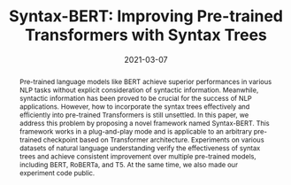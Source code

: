 ---
# Documentation: https://wowchemy.com/docs/managing-content/

title: "Syntax-BERT: Improving Pre-trained Transformers with Syntax Trees"
authors: [Jiangang Bai, Yujing Wang, Yiren Chen, Yaming Yang, Yunhai Tong]
date: 2021-03-07
doi: ""

# Schedule page publish date (NOT publication's date).
publishDate: 2021-03-07

# Publication type.
# Legend: 0 = Uncategorized; 1 = Conference paper; 2 = Journal article;
# 3 = Preprint / Working Paper; 4 = Report; 5 = Book; 6 = Book section;
# 7 = Thesis; 8 = Patent
publication_types: ["1"]

# Publication name and optional abbreviated publication name.
publication: "In *Proceedings of the 16th Conference of the European Chapter of the Association for Computational Linguistics*"
publication_short: "In *EACL 2021*"

abstract: "Pre-trained language models like BERT achieve superior performances in various NLP tasks without explicit consideration of syntactic information. Meanwhile, syntactic information has been proved to be crucial for the success of NLP applications. However, how to incorporate the syntax trees effectively and efficiently into pre-trained Transformers is still unsettled. In this paper, we address this problem by proposing a novel framework named Syntax-BERT. This framework works in a plug-and-play mode and is applicable to an arbitrary pre-trained checkpoint based on Transformer architecture. Experiments on various datasets of natural language understanding verify the effectiveness of syntax trees and achieve consistent improvement over multiple pre-trained models, including BERT, RoBERTa, and T5. At the same time, we also made our experiment code public."

# Summary. An optional shortened abstract.
summary: ""

tags: []
categories: []
featured: true

# Custom links (optional).
#   Uncomment and edit lines below to show custom links.
links:
- name: Link
  url: https://arxiv.org/abs/2103.04350
  icon_pack: fas
  icon: link
- name: Code
  url: https://github.com/nkh2235/SyntaxBERT
  icon_pack: fab
  icon: github

url_pdf: 
url_code: 
url_dataset:
url_poster:
url_project:
url_slides:
url_source: 
url_video:

# Featured image
# To use, add an image named `featured.jpg/png` to your page's folder. 
# Focal points: Smart, Center, TopLeft, Top, TopRight, Left, Right, BottomLeft, Bottom, BottomRight.
image:
  caption: ""
  focal_point: ""
  preview_only: false

# Associated Projects (optional).
#   Associate this publication with one or more of your projects.
#   Simply enter your project's folder or file name without extension.
#   E.g. `internal-project` references `content/project/internal-project/index.md`.
#   Otherwise, set `projects: []`.
projects: []

# Slides (optional).
#   Associate this publication with Markdown slides.
#   Simply enter your slide deck's filename without extension.
#   E.g. `slides: "example"` references `content/slides/example/index.md`.
#   Otherwise, set `slides: ""`.
slides: ""
---